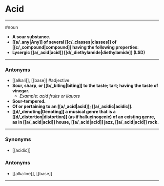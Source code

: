 # Acid
---
#noun
- **A sour substance.**
- **[[a/_any|Any]] of several [[c/_classes|classes]] of [[c/_compound|compound]] having the following properties:**
- **Lysergic [[a/_acid|acid]] [[d/_diethylamide|diethylamide]] (LSD)**
---
### Antonyms
- [[alkali]], [[base]]
#adjective
- **Sour, sharp, or [[b/_biting|biting]] to the taste; tart; having the taste of vinegar.**
	- _Example: acid fruits or liquors_
- **Sour-tempered.**
- **Of or pertaining to an [[a/_acid|acid]]; [[a/_acidic|acidic]].**
- **[[d/_denoting|Denoting]] a musical genre that is a [[d/_distortion|distortion]] (as if hallucinogenic) of an existing genre, as in [[a/_acid|acid]] house, [[a/_acid|acid]] jazz, [[a/_acid|acid]] rock.**
---
### Synonyms
- [[acidic]]
### Antonyms
- [[alkaline]], [[base]]
---
